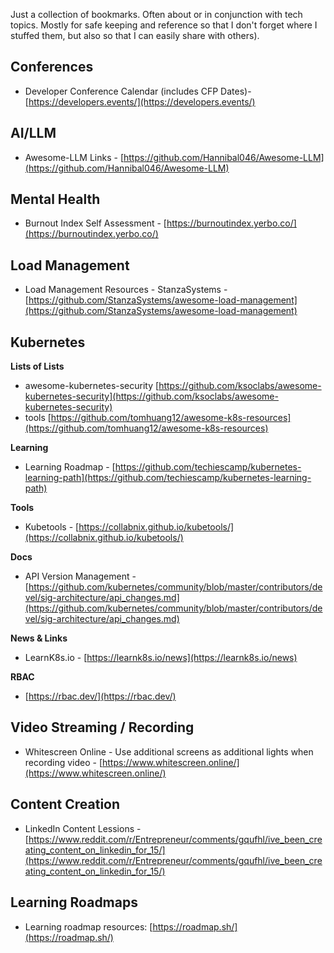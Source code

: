 Just a collection of bookmarks. Often about or in conjunction with tech topics. Mostly for safe keeping and reference so that I don't forget where I stuffed them, but also so that I can easily share with others). 

## Conferences  
- Developer Conference Calendar (includes CFP Dates)- [https://developers.events/](https://developers.events/)  

## AI/LLM  
- Awesome-LLM Links - [https://github.com/Hannibal046/Awesome-LLM](https://github.com/Hannibal046/Awesome-LLM)  

## Mental Health
- Burnout Index Self Assessment - [https://burnoutindex.yerbo.co/](https://burnoutindex.yerbo.co/)

## Load Management
- Load Management Resources - StanzaSystems - [https://github.com/StanzaSystems/awesome-load-management](https://github.com/StanzaSystems/awesome-load-management)

## Kubernetes
**Lists of Lists** 
- awesome-kubernetes-security [https://github.com/ksoclabs/awesome-kubernetes-security](https://github.com/ksoclabs/awesome-kubernetes-security)
- tools [https://github.com/tomhuang12/awesome-k8s-resources](https://github.com/tomhuang12/awesome-k8s-resources)

**Learning**
- Learning Roadmap - [https://github.com/techiescamp/kubernetes-learning-path](https://github.com/techiescamp/kubernetes-learning-path)

**Tools**
- Kubetools - [https://collabnix.github.io/kubetools/](https://collabnix.github.io/kubetools/)

**Docs**
- API Version Management - [https://github.com/kubernetes/community/blob/master/contributors/devel/sig-architecture/api_changes.md](https://github.com/kubernetes/community/blob/master/contributors/devel/sig-architecture/api_changes.md)

**News & Links**
- LearnK8s.io - [https://learnk8s.io/news](https://learnk8s.io/news)

**RBAC**
- [https://rbac.dev/](https://rbac.dev/)

## Video Streaming / Recording
- Whitescreen Online - Use additional screens as additional lights when recording video - [https://www.whitescreen.online/](https://www.whitescreen.online/)

## Content Creation
- LinkedIn Content Lessions - [https://www.reddit.com/r/Entrepreneur/comments/gqufhl/ive_been_creating_content_on_linkedin_for_15/](https://www.reddit.com/r/Entrepreneur/comments/gqufhl/ive_been_creating_content_on_linkedin_for_15/)

## Learning Roadmaps
- Learning roadmap resources: [https://roadmap.sh/](https://roadmap.sh/)